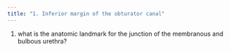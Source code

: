 ```yaml
---
title: "1. Inferior margin of the obturator canal"
---
```

1. what is the anatomic landmark for the junction of the membranous and bulbous urethra?

